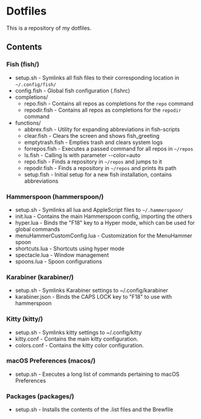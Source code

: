 # Dotfiles

This is a repository of my dotfiles.


## Contents

### Fish (fish/)
* setup.sh - Symlinks all fish files to their corresponding location in `~/.config/fish/`
* config.fish - Global fish configuration (.fishrc)
* completions/
  * repo.fish - Contains all repos as completions for the `repo` command
  * repodir.fish - Contains all repos as completions for the `repodir` command
* functions/
  * abbrex.fish - Utility for expanding abbreviations in fish-scripts
  * clear.fish - Clears the screen and shows fish_greeting
  * emptytrash.fish - Empties trash and clears system logs
  * forrepos.fish - Executes a passed command for all repos in `~/repos`
  * ls.fish - Calling ls with parameter --color=auto
  * repo.fish - Finds a repository in `~/repos` and jumps to it
  * repodir.fish - Finds a repository in `~/repos` and prints its path
  * setup.fish - Initial setup for a new fish installation,
  contains abbreviations

### Hammerspoon (hammerspoon/)
* setup.sh - Symlinks all lua and AppleScript files to `~/.hammerspoon/`
* init.lua - Contains the main Hammerspoon config, importing the others
* hyper.lua - Binds the "F18" key to a Hyper mode, which can be used for
global commands
* menuHammerCustomConfig.lua - Customization for the MenuHammer spoon
* shortcuts.lua - Shortcuts using hyper mode
* spectacle.lua - Window management
* spoons.lua - Spoon configurations

### Karabiner (karabiner/)
* setup.sh - Symlinks Karabiner settings to ~/.config/karabiner
* karabiner.json - Binds the CAPS LOCK key to "F18" to use with hammerspoon

### Kitty (kitty/)
* setup.sh - Symlinks kitty settings to ~/.config/kitty
* kitty.conf - Contains the main kitty configuration.
* colors.conf - Contains the kitty color configuration.

### macOS Preferences (macos/)
* setup.sh - Executes a long list of commands pertaining to macOS Preferences

### Packages (packages/)
* setup.sh - Installs the contents of the .list files and the Brewfile
